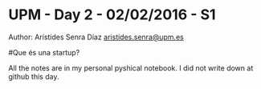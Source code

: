 # UPM - Day 2 - 02/02/2016 - S1

Author: Arístides Senra Díaz
aristides.senra@upm.es

#Que és una startup?

All the notes are in my personal pyshical notebook. I did not write down at github this day.
